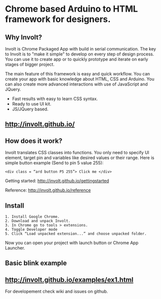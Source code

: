 Chrome based Arduino to HTML framework for designers. 
======

Why Involt?
------

Involt is Chrome Packaged App with build in serial communication. The key to Involt is to "make it simple" to develop on every step of design process. You can use it to create app or to quickly prototype and iterate on early stages of bigger project.

The main feature of this framework is easy and quick workflow. You can create your app with basic knowledge about HTML, CSS and Arduino. You can also create more advanced interactions with use of JavaScript and JQuery.

* Fast results with easy to learn CSS syntax.
* Ready to use UI kit.
* JS/JQuery based.

http://involt.github.io/
-

How does it work?
------

Involt translates CSS classes into functions. You only need to specify UI element, target pin and variables like desired values or their range. Here is simple button example (Send to pin 5 value 255):

    <div class = “ard button P5 255”> Click me </div> 
    
Getting started:
http://involt.github.io/gettingstarted

Reference:
http://involt.github.io/reference


Install
-------

    1. Install Google Chrome.
    2. Download and unpack Involt.
    3. In Chrome go to tools > extensions.
    4. Toggle Developer mode
    5. Click “Load unpacked extension...” and choose unpacked folder.

Now you can open your project with launch button or Chrome App Launcher. 

Basic blink example
-------------------

http://involt.github.io/examples/ex1.html
-

For developement check wiki and issues on github.
